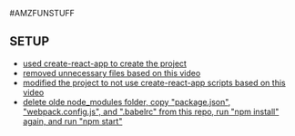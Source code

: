 #AMZFUNSTUFF

## SETUP 
* [used create-react-app to create the project](https://github.com/facebook/create-react-app)
* [removed unnecessary files based on this video](https://www.youtube.com/watch?v=rIoflwHFd6o)
* [modified the project to not use create-react-app scripts based on this video](https://www.youtube.com/watch?v=A4swyDR45SY)
* [delete olde node_modules folder, copy "package.json", "webpack.config.js", and ".babelrc" from this repo, run "npm install" again, and run "npm start"](https://github.com/alex996/react-exercises)
